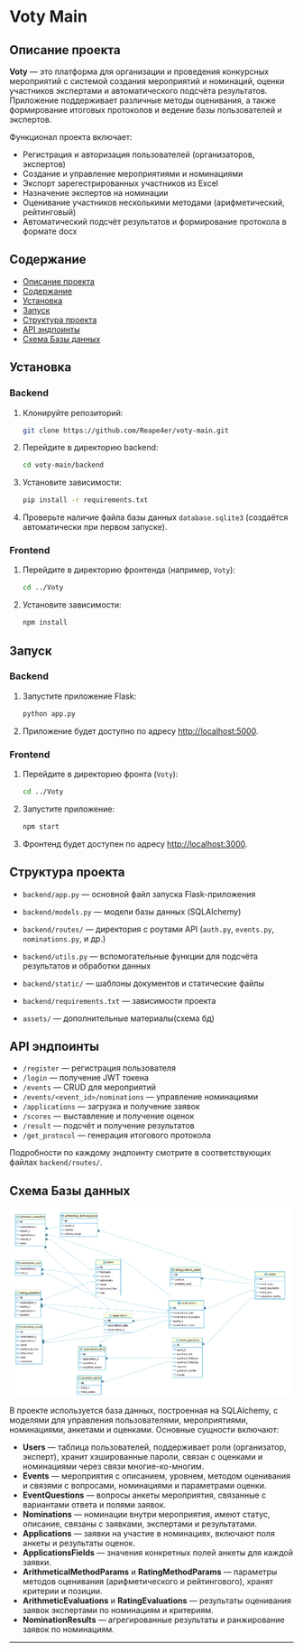 # Voty Main

## Описание проекта

**Voty** — это платформа для организации и проведения конкурсных мероприятий с системой создания мероприятий и номинаций, оценки участников экспертами и автоматического подсчёта результатов. Приложение поддерживает различные методы оценивания, а также формирование итоговых протоколов и ведение базы пользователей и экспертов.

Функционал проекта включает:
- Регистрация и авторизация пользователей (организаторов, экспертов)
- Создание и управление мероприятиями и номинациями
- Экспорт зарегестрированных участников из Excel
- Назначение экспертов на номинации
- Оценивание участников несколькими методами (арифметический, рейтинговый)
- Автоматический подсчёт результатов и формирование протокола в формате docx

## Содержание

- [Описание проекта](#описание-проекта)
- [Содержание](#содержание)
- [Установка](#установка)
- [Запуск](#запуск)
- [Структура проекта](#структура-проекта)
- [API эндпоинты](#api-эндпоинты)
- [Схема Базы данных](#схема-базы-данных)

## Установка

### Backend

1. Клонируйте репозиторий:
   ```sh
   git clone https://github.com/Reape4er/voty-main.git
   ```
2. Перейдите в директорию backend:
   ```sh
   cd voty-main/backend
   ```
3. Установите зависимости:
   ```sh
   pip install -r requirements.txt
   ```
4. Проверьте наличие файла базы данных `database.sqlite3` (создаётся автоматически при первом запуске).

### Frontend

1. Перейдите в директорию фронтенда (например, `Voty`):
   ```sh
   cd ../Voty
   ```
2. Установите зависимости:
   ```sh
   npm install
   ```

## Запуск

### Backend

1. Запустите приложение Flask:
   ```sh
   python app.py
   ```
2. Приложение будет доступно по адресу [http://localhost:5000](http://localhost:5000).

### Frontend

1. Перейдите в директорию фронта (`Voty`):
   ```sh
   cd ../Voty
   ```
2. Запустите приложение:
   ```sh
   npm start
   ```

3. Фронтенд будет доступен по адресу [http://localhost:3000](http://localhost:3000).

## Структура проекта

- `backend/app.py` — основной файл запуска Flask-приложения
- `backend/models.py` — модели базы данных (SQLAlchemy)
- `backend/routes/` — директория с роутами API (`auth.py`, `events.py`, `nominations.py`, и др.)
- `backend/utils.py` — вспомогательные функции для подсчёта результатов и обработки данных
- `backend/static/` — шаблоны документов и статические файлы
- `backend/requirements.txt` — зависимости проекта

- `assets/` — дополнительные материалы(схема бд)

## API эндпоинты

- `/register` — регистрация пользователя
- `/login` — получение JWT токена
- `/events` — CRUD для мероприятий
- `/events/<event_id>/nominations` — управление номинациями
- `/applications` — загрузка и получение заявок
- `/scores` — выставление и получение оценок
- `/result` — подсчёт и получение результатов
- `/get_protocol` — генерация итогового протокола

Подробности по каждому эндпоинту смотрите в соответствующих файлах `backend/routes/`.

## Схема Базы данных
![изображение схемы](./assets/BD.png)

В проекте используется база данных, построенная на SQLAlchemy, с моделями для управления пользователями, мероприятиями, номинациями, анкетами и оценками. Основные сущности включают:

- **Users** — таблица пользователей, поддерживает роли (организатор, эксперт), хранит хэшированные пароли, связан с оценками и номинациями через связи многие-ко-многим.
- **Events** — мероприятия с описанием, уровнем, методом оценивания и связями с вопросами, номинациями и параметрами оценки.
- **EventQuestions** — вопросы анкеты мероприятия, связанные с вариантами ответа и полями заявок.
- **Nominations** — номинации внутри мероприятия, имеют статус, описание, связаны с заявками, экспертами и результатами.
- **Applications** — заявки на участие в номинациях, включают поля анкеты и результаты оценок.
- **ApplicationsFields** — значения конкретных полей анкеты для каждой заявки.
- **ArithmeticalMethodParams** и **RatingMethodParams** — параметры методов оценивания (арифметического и рейтингового), хранят критерии и позиции.
- **ArithmeticEvaluations** и **RatingEvaluations** — результаты оценивания заявок экспертами по номинациям и критериям.
- **NominationResults** — агрегированные результаты и ранжирование заявок по номинациям.
---


